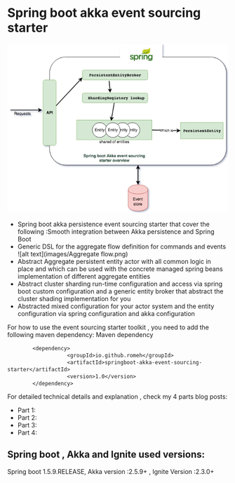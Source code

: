 
# Spring boot akka event sourcing starter 
![alt text](images/FlowContext.png)

- Spring boot akka persistence event sourcing starter that cover the following :Smooth integration between Akka persistence and Spring Boot
- Generic DSL for the aggregate flow definition for commands and events
![alt text](images/Aggregate flow.png)
- Abstract Aggregate persistent entity actor with all common logic in place and which can be used with the concrete managed spring beans implementation of different aggregate entities
- Abstract cluster sharding run-time configuration and access via spring boot custom configuration and a generic entity broker that abstract the cluster shading implementation for you
- Abstracted mixed configuration for your actor system and the entity configuration via spring configuration and akka configuration


For how to use the event sourcing starter toolkit , you need to add the following maven dependency:
Maven dependency 
````
        <dependency>
                   <groupId>io.github.romeh</groupId>
                   <artifactId>springboot-akka-event-sourcing-starter</artifactId>
                   <version>1.0</version>
        </dependency>
````


For detailed technical details and explanation , check my 4 parts blog posts: 
- Part 1:
- Part 2:
- Part 3: 
- Part 4: 


Spring boot , Akka and Ignite used versions:
--------------

Spring boot 1.5.9.RELEASE, Akka version :2.5.9+ , Ignite Version :2.3.0+